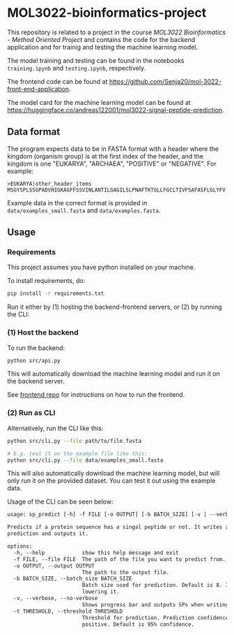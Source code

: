 # MOL3022-bioinformatics-project

This repository is related to a project in the course *MOL3022 Bioinformatics - Method Oriented Project* and contains the code for the backend application and for trainig and testing the machine learning model.

The model training and testing can be found in the notebooks `training.ipynb` and `testing.ipynb`, respectively.

The frontend code can be found at https://github.com/Senja20/mol-3022-front-end-application.

The model card for the machine learning model can be found at https://huggingface.co/andreas122001/mol3022-signal-peptide-prediction.


## Data format

The program expects data to be in FASTA format with a header where the kingdom (organism group) is at the first index of the header, and the kingdom is one "EUKARYA", "ARCHAEA", "POSITIVE" or "NEGATIVE". For example:

```
>EUKARYA|other_header_items
MSGYSPLSSGPADVHIGKAGFFSSVINLANTILGAGILSLPNAFTKTGLLFGCLTIVFSAFASFLGLYFV
```

Example data in the correct format is provided in `data/examples_small.fasta` and `data/examples.fasta`. 


## Usage

### Requirements
This project assumes you have python installed on your machine.

To install requirements, do:

```bash
pip install -r requirements.txt
```

Run it either by (1) hosting the backend-frontend servers, or (2) by running the CLI:

### (1) Host the backend

To run the backend:

```bash
python src/api.py
```

This will automatically download the machine learning model and run it on the backend server.

See [frontend repo](https://github.com/Senja20/mol-3022-front-end-application) for instructions on how to run the frontend.

### (2) Run as CLI

Alternatively, run the CLI like this:
```bash
python src/cli.py --file path/to/file.fasta
```
```bash
# E.g. test it on the example file like this:
python src/cli.py --file data/examples_small.fasta
```

This will also automatically download the machine learning model, but will only run it on the provided dataset. You can test it out using the example data.

Usage of the CLI can be seen below:

```txt
usage: sp_predict [-h] -f FILE [-o OUTPUT] [-b BATCH_SIZE] [-v | --verbose | --no-verbose] [-t THRESHOLD]

Predicts if a protein sequence has a singal peptide or not. It writes a .fasta file, adds a header to it with the
prediction and outputs it.

options:
  -h, --help            show this help message and exit
  -f FILE, --file FILE  The path of the file you want to predict from.
  -o OUTPUT, --output OUTPUT
                        The path to the output file.
  -b BATCH_SIZE, --batch_size BATCH_SIZE
                        Batch size used for prediction. Default is 8. If prediction is very slow or fails, try
                        lowering it.
  -v, --verbose, --no-verbose
                        Shows progress bar and outputs SPs when writing to file. Default is not verbose.
  -t THRESHOLD, --threshold THRESHOLD
                        Threshold for prediction. Prediction confidence must be over threshold to be considered
                        positive. Default is 95% confidence.
```

